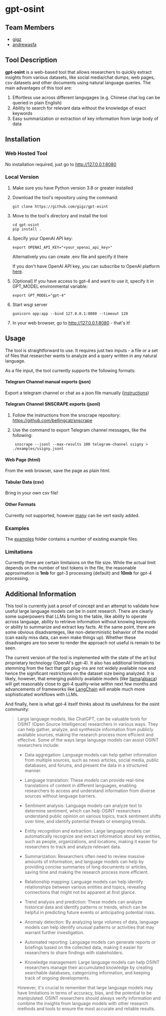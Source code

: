 # gpt-osint
## Team Members
- <a href="https://github.com/gigz">gigz</a>
- <a href="https://github.com/andrewasfa">andrewasfa</a>

## Tool Description

**gpt-osint** is a web-based tool that allows researchers to quickly extract insights from various datasets, like social media/chat dumps, web pages, csv datasets and other documents using natural language queries. The main advantages of this tool are:
1. Effortless use across different langugages (e.g. Chinese chat log can be queried in plain English)
2. Ability to search for relevant data without the knowledge of exact keywords
3. Easy summarization or extraction of key information from large body of data

## Installation

### Web Hosted Tool

No installation required, just go to http://127.0.0.1:8080

### Local Version

1.  Make sure you have Python version 3.8 or greater installed

2.  Download the tool's repository using the command:

        git clone https://github.com/gigz/gpt-osint

3.  Move to the tool's directory and install the tool

        cd gpt-osint
        pip install .
        
4.  Specify your OpenAI API key:

        export OPENAI_API_KEY="<your_openai_api_key>"
       
    Alternatively you can create .env file and specify it there
    
    If you don't have OpenAI API key, you can subscribe to OpenAI platform <a href="https://platform.openai.com/">here</a>.

5.  [Optional] If you have access to gpt-4 and want to use it, specify it in GPT_MODEL environmental variable:

        export GPT_MODEL="gpt-4"
        
6.  Start wsgi server

        gunicorn app:app --bind 127.0.0.1:8080 --timeout 120
        
7.  In your web browser, go to http://127.0.0.1:8080 - that's it!

## Usage

The tool is straightforward to use. It requires just two inputs - a file or a set of files that researcher wants to analyze and a query written in any natural language.

As a file input, the tool currently supports the following formats:

#### Telegram Channel manual exports (json)
Export a telegram channel or chat as a json file manually (<a href="https://www.maketecheasier.com/export-telegram-chat-history">instructions</a>)

#### Telegram Channel SNSCRAPE exports (jsonl)

1. Follow the instructions from the snscrape repository: https://github.com/bellingcat/snscrape
2. Use the command to export Telegram channel messages, like the following:

        snscrape --jsonl --max-results 100 telegram-channel ssigny > ./examples/ssigny.jsonl

#### Web Page (html)
From the web browser, save the page as plain html.

#### Tabular Data (csv)
Bring in your own csv file!

#### Other Formats
Currently not supported, however <a href="https://python.langchain.com/en/latest/modules/indexes/document_loaders.html">many</a> can be vert easily added.

### Examples
The <a href="https://github.com/gigz/gpt-osint/tree/main/examples">examples</a> folder contains a number of existing example files.

### Limitations

Currently there are certain limitaions on the file size. While the actual limit depends on the number of text tokens in the file, the reasonable approximation is **1mb** for gpt-3 processing (default) and **10mb** for gpt-4 processing.

## Additional Information

This tool is currently just a proof of concept and an attempt to validate how useful large language models can be in osint research. There are clearly some superpowers that LLMs bring to the table, like ability to operate across language, ability to retrieve information without knowing keywords or ability to summarize and extract key facts. At the same point, there are some obvious disadvanteges, like non-deterministic behavior of the model (can easily miss data, can even make things up). Whether these disadvanges are too sever to render the approach not useful is remain to be seen.

The current version of the tool is implemented with the state of the art but proprietary technology (OpenAI's gpt-4). It also has additional limitations stemming from the fact that gpt plug-ins are not widely available now and hence the significant restrictions on the dataset size being analyzed. It is likely, however, that emerging publicly available models (like <a href="https://ai.facebook.com/blog/large-language-model-llama-meta-ai/">llama</a>/<a href="https://crfm.stanford.edu/2023/03/13/alpaca.html">alpaca</a>) will get reasonably close to gpt-4 quality-wise within next few months and advancements of frameworks like <a href="https://python.langchain.com/en/latest/index.html">LangChain</a> will enable much more sophisticated workflows with LLMs.

And finally, here is what gpt-4 itself thinks about its usefulness for the osint community:

>Large language models, like ChatGPT, can be valuable tools for OSINT (Open Source Intelligence) researchers in various ways. They can help gather, analyze, and synthesize information from publicly available sources, making the research process more efficient and effective. Some of the ways large language models can assist OSINT researchers include:
>
>- Data aggregation: Language models can help gather information from multiple sources, such as news articles, social media, public databases, and forums, and present the data in a structured manner.
>
>- Language translation: These models can provide real-time translations of content in different languages, enabling researchers to access and understand information from diverse sources without language barriers.
>
>- Sentiment analysis: Language models can analyze text to determine sentiment, which can help OSINT researchers understand public opinion on various topics, track sentiment shifts over time, and identify potential threats or emerging trends.
>
>- Entity recognition and extraction: Large language models can automatically recognize and extract information about key entities, such as people, organizations, and locations, making it easier for researchers to track and analyze relevant data.
>
>- Summarization: Researchers often need to review massive amounts of information, and language models can help by providing concise summaries of long documents or articles, saving time and making the research process more efficient.
>
>- Relationship mapping: Language models can help identify relationships between various entities and topics, revealing connections that might not be apparent at first glance.
>
>- Trend analysis and prediction: These models can analyze historical data and identify patterns or trends, which can be helpful in predicting future events or anticipating potential risks.
>
>- Anomaly detection: By analyzing large volumes of data, language models can help identify unusual patterns or activities that may warrant further investigation.
>
>- Automated reporting: Language models can generate reports or briefings based on the collected data, making it easier for researchers to share findings with stakeholders.
>
>- Knowledge management: Large language models can help OSINT researchers manage their accumulated knowledge by creating searchable databases, categorizing information, and keeping track of ongoing developments.
>
>However, it's crucial to remember that large language models may have limitations in terms of accuracy, bias, and the potential to be manipulated. OSINT researchers should always verify information and combine the insights from language models with other research methods and tools to ensure the most accurate and reliable results.
